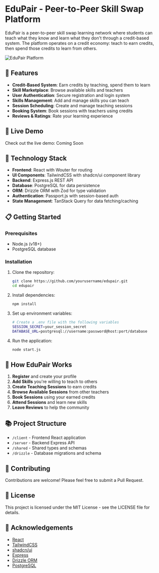 # EduPair - Peer-to-Peer Skill Swap Platform

EduPair is a peer-to-peer skill swap learning network where students can teach what they know and learn what they don't through a credit-based system. The platform operates on a credit economy: teach to earn credits, then spend those credits to learn from others.

![EduPair Platform](https://i.imgur.com/placeholder.png)

## 🌟 Features

- **Credit-Based System**: Earn credits by teaching, spend them to learn
- **Skill Marketplace**: Browse available skills and teachers
- **User Authentication**: Secure registration and login system
- **Skills Management**: Add and manage skills you can teach
- **Session Scheduling**: Create and manage teaching sessions
- **Booking System**: Book sessions with teachers using credits
- **Reviews & Ratings**: Rate your learning experience

## 🚀 Live Demo

Check out the live demo: Coming Soon

## 🔧 Technology Stack

- **Frontend**: React with Wouter for routing
- **UI Components**: TailwindCSS with shadcn/ui component library
- **Backend**: Express.js REST API
- **Database**: PostgreSQL for data persistence
- **ORM**: Drizzle ORM with Zod for type validation
- **Authentication**: Passport.js with session-based auth
- **State Management**: TanStack Query for data fetching/caching

## 📋 Getting Started

### Prerequisites

- Node.js (v18+)
- PostgreSQL database

### Installation

1. Clone the repository:
   ```bash
   git clone https://github.com/yourusername/edupair.git
   cd edupair
   ```

2. Install dependencies:
   ```bash
   npm install
   ```

3. Set up environment variables:
   ```bash
   # Create a .env file with the following variables
   SESSION_SECRET=your_session_secret
   DATABASE_URL=postgresql://username:password@host:port/database
   ```

4. Run the application:
   ```bash
   node start.js
   ```

## 🧠 How EduPair Works

1. **Register** and create your profile
2. **Add Skills** you're willing to teach to others
3. **Create Teaching Sessions** to earn credits
4. **Browse Available Sessions** from other teachers
5. **Book Sessions** using your earned credits
6. **Attend Sessions** and learn new skills
7. **Leave Reviews** to help the community

## 📚 Project Structure

- `/client` - Frontend React application
- `/server` - Backend Express API
- `/shared` - Shared types and schemas
- `/drizzle` - Database migrations and schema

## 🤝 Contributing

Contributions are welcome! Please feel free to submit a Pull Request.

## 📝 License

This project is licensed under the MIT License - see the LICENSE file for details.

## 🙏 Acknowledgements

- [React](https://reactjs.org/)
- [TailwindCSS](https://tailwindcss.com/)
- [shadcn/ui](https://ui.shadcn.com/)
- [Express](https://expressjs.com/)
- [Drizzle ORM](https://orm.drizzle.team/)
- [PostgreSQL](https://www.postgresql.org/)
